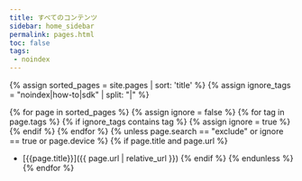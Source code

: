 ```yaml
---
title: すべてのコンテンツ
sidebar: home_sidebar
permalink: pages.html
toc: false
tags:
 - noindex
---
```


{% assign sorted_pages = site.pages | sort: 'title' %}
{% assign ignore_tags = "noindex|how-to|sdk" | split: "|" %}

{% for page in sorted_pages %}
{% assign ignore = false %}
{% for tag in page.tags %}
{% if ignore_tags contains tag %}
{% assign ignore = true %}
{% endif %}
{% endfor %}
{% unless page.search == "exclude" or ignore == true or page.device %}
{% if page.title and page.url %}
- [{{page.title}}]({{ page.url | relative_url }})
{% endif %}
{% endunless %}
{% endfor %}
